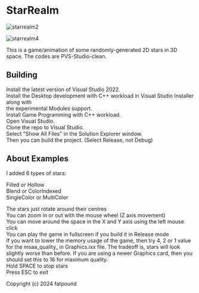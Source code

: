 # StarRealm

![starrealm2](https://github.com/fatpound/StarRealm/assets/84704675/441707c8-4ae2-42c7-bfda-f2a721d83de2)

![starrealm4](https://github.com/user-attachments/assets/c5615ae6-1683-4776-bb80-dbe71ff27220)

This is a game/animation of some randomly-generated 2D stars in 3D space.
The codes are PVS-Studio-clean.

Building
--------
Install the latest version of Visual Studio 2022.\
Install the Desktop development with C++ workload in Visual Studio Installer along with\
the experimental Modules support.\
Install Game Programming with C++ workload.\
Open Visual Studio.\
Clone the repo to Visual Studio.\
Select "Show All Files" in the Solution Explorer window.\
Then you can build the project. (Select Release, not Debug)

About Examples
--------------
I added 6 types of stars:

Filled or Hollow\
Blend or ColorIndexed\
SingleColor or MultiColor

The stars just rotate around their centres\
You can zoom in or out with the mouse wheel (Z axis movement)\
You can move around the space in the X and Y axis using the left mouse click\
You can play the game in fullscreen if you build it in Release mode\
If you want to lower the memory usage of the game, then try 4, 2 or 1 value for the msaa_quality_ in Graphics.ixx file. The tradeoff is, stars will look slightly worse than before. If you are using a newer Graphics card, then you should set this to 16 for maximum quality.\
Hold SPACE to stop stars\
Press ESC to exit

Copyright (c) 2024 fatpound 
